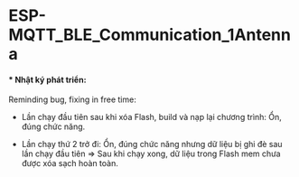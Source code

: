 # ESP-MQTT_BLE_Communication_1Antenna
<h4> * Nhật ký phát triển: </h4>
Reminding bug, fixing in free time: 

- Lần chạy đầu tiên sau khi xóa Flash, build và nạp lại chương trình: Ổn, đúng chức năng.

- Lần chạy thứ 2 trở đi: Ổn, đúng chức năng nhưng dữ liệu bị ghi đè sau lần chạy đầu tiên => Sau khi chạy xong, dữ liệu trong Flash mem chưa được xóa sạch hoàn toàn.



